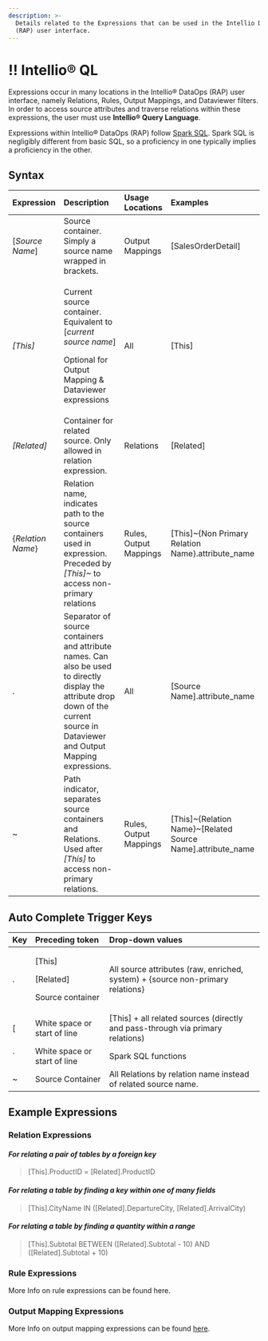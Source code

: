 ```yaml
---
description: >-
  Details related to the Expressions that can be used in the Intellio DataOps
  (RAP) user interface.
---
```


# !! Intellio® QL

Expressions occur in many locations in the Intellio® DataOps \(RAP\) user interface, namely Relations, Rules, Output Mappings, and Dataviewer filters. In order to access source attributes and traverse relations within these expressions, the user must use **Intellio® Query Language**.

Expressions within Intellio® DataOps \(RAP\) follow [Spark SQL](https://spark.apache.org/docs/latest/sql-programming-guide.html). Spark SQL is negligibly different from basic SQL, so a proficiency in one typically implies a proficiency in the other.

## Syntax

<table>
  <thead>
    <tr>
      <th style="text-align:left"><b>Expression</b>
      </th>
      <th style="text-align:left"><b>Description</b>
      </th>
      <th style="text-align:left">Usage Locations</th>
      <th style="text-align:left"><b>Examples</b>
      </th>
    </tr>
  </thead>
  <tbody>
    <tr>
      <td style="text-align:left">[<em>Source Name</em>]</td>
      <td style="text-align:left">Source container. Simply a source name wrapped in brackets.</td>
      <td style="text-align:left">Output Mappings</td>
      <td style="text-align:left">[SalesOrderDetail]</td>
    </tr>
    <tr>
      <td style="text-align:left"><em>[This]</em>
      </td>
      <td style="text-align:left">
        <p>Current source container. Equivalent to [<em>current source name</em>]</p>
        <p>Optional for Output Mapping &amp; Dataviewer expressions</p>
      </td>
      <td style="text-align:left">All</td>
      <td style="text-align:left">[This]</td>
    </tr>
    <tr>
      <td style="text-align:left"><em>[Related]</em>
      </td>
      <td style="text-align:left">Container for related source. Only allowed in relation expression.</td>
      <td
      style="text-align:left">Relations</td>
        <td style="text-align:left">[Related]</td>
    </tr>
    <tr>
      <td style="text-align:left">{<em>Relation Name</em>}</td>
      <td style="text-align:left">Relation name, indicates path to the source containers used in expression.
        Preceded by <em>[This]~</em> to access non-primary relations</td>
      <td style="text-align:left">Rules, Output Mappings</td>
      <td style="text-align:left">[This]~{Non Primary Relation Name}.attribute_name</td>
    </tr>
    <tr>
      <td style="text-align:left">.</td>
      <td style="text-align:left">Separator of source containers and attribute names. Can also be used to
        directly display the attribute drop down of the current source in Dataviewer
        and Output Mapping expressions.</td>
      <td style="text-align:left">All</td>
      <td style="text-align:left">[Source Name].attribute_name</td>
    </tr>
    <tr>
      <td style="text-align:left">~</td>
      <td style="text-align:left">Path indicator, separates source containers and Relations. Used after <em>[This]</em> to
        access non-primary relations.</td>
      <td style="text-align:left">Rules, Output Mappings</td>
      <td style="text-align:left">[This]~{Relation Name}~[Related Source Name].attribute_name</td>
    </tr>
  </tbody>
</table>

## Auto Complete Trigger Keys

<table>
  <thead>
    <tr>
      <th style="text-align:left"><b>Key</b>
      </th>
      <th style="text-align:left"><b>Preceding token</b>
      </th>
      <th style="text-align:left"><b>Drop-down values</b>
      </th>
    </tr>
  </thead>
  <tbody>
    <tr>
      <td style="text-align:left">.</td>
      <td style="text-align:left">
        <p>[This]</p>
        <p>[Related]</p>
        <p>Source container</p>
      </td>
      <td style="text-align:left">All source attributes (raw, enriched, system) + {source non-primary relations}</td>
    </tr>
    <tr>
      <td style="text-align:left">[</td>
      <td style="text-align:left">White space or start of line</td>
      <td style="text-align:left">[This] + all related sources (directly and pass-through via primary relations)</td>
    </tr>
    <tr>
      <td style="text-align:left">`</td>
      <td style="text-align:left">White space or start of line</td>
      <td style="text-align:left">Spark SQL functions</td>
    </tr>
    <tr>
      <td style="text-align:left">~</td>
      <td style="text-align:left">Source Container</td>
      <td style="text-align:left">All Relations by relation name instead of related source name.</td>
    </tr>
  </tbody>
</table>

## Example Expressions

### Relation Expressions

#### _For relating a pair of tables by a foreign key_

> \[This\].ProductID = \[Related\].ProductID

#### _For relating a table by finding a key within one of many fields_

> \[This\].CityName IN \(\[Related\].DepartureCity, \[Related\].ArrivalCity\)

#### _For relating a table by finding a quantity within a range_

> \[This\].Subtotal BETWEEN \(\[Related\].Subtotal - 10\) AND \(\[Related\].Subtotal + 10\)

### Rule Expressions

More Info on rule expressions can be found here.

### Output Mapping Expressions

More Info on output mapping expressions can be found [here](https://app.gitbook.com/@intellio/s/dataops/v/master/configuring-the-data-integration-process/output-configuration/output-mapping#mapping-expressions). 



